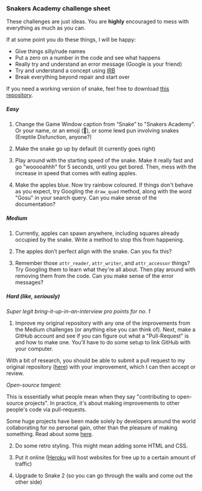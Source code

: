 ### Snakers Academy challenge sheet

These challenges are just ideas. You are  **highly** encouraged to mess with everything as much as you can.

If at some point you do these things, I will be happy:
* Give things silly/rude names
* Put a zero on a number in the code and see what happens
* Really try and understand an error message (Google is your friend)
* Try and understand a concept using [IRB](https://www.ruby-lang.org/en/documentation/quickstart/)
* Break everything beyond repair and start over

If you need a working version of snake, feel free to download [this repository](https://github.com/nazwhale/ruby-snake).

##### Easy

1) Change the Game Window caption from “Snake” to "Snakers Academy". Or your name, or an emoji (🐍), or some lewd pun involving snakes (Ereptile Disfunction, anyone?)

2) Make the snake go up by default (it currently goes right)

3) Play around with the starting speed of the snake. Make it really fast and go "wooooahhh" for 5 seconds, until you get bored. Then, mess with the increase in speed that comes with eating apples.

4) Make the apples blue. Now try rainbow coloured. If things don't behave as you expect, try Googling the `draw_quad` method, along with the word "Gosu" in your search query. Can you make sense of the documentation?

##### Medium

1) Currently, apples can spawn anywhere, including squares already occupied by the snake. Write a method to stop this from happening.

2) The apples don’t perfect align with the snake. Can you fix this?

3) Remember those `attr_reader`, `attr_writer`, and `attr_accessor` things? Try Googling them to learn what they're all about. Then play around with removing them from the code. Can you make sense of the error messages?

##### Hard (like, seriously)

*Super legit bring-it-up-in-an-interview pro points for no. 1*

1) Improve my original repository with any one of the improvements from the Medium challenges (or anything else you can think of). Next, make a GitHub account and see if you can figure out what a "Pull-Request" is and how to make one. You'll have to do some setup to link GitHub with your computer.

With a bit of research, you should be able to submit a pull request to my original repository ([here](https://github.com/nazwhale/ruby-snake)) with your improvement, which I can then accept or review.

*Open-source tangent:*

This is essentially what people mean when they say "contributing to open-source projects". In practice, it's about making improvements to other people's code via pull-requests.

Some huge projects have been made solely by developers around the world collaborating for no personal gain, other than the pleasure of making something. Read about some [here](https://medium.com/@likid.geimfari/the-list-of-interesting-open-source-projects-2daaa2153f7c).


2) Do some retro styling. This might mean adding some HTML and CSS.

3) Put it online ([Heroku](https://www.heroku.com/) will host websites for free up to a certain amount of traffic)

4) Upgrade to Snake 2 (so you can go through the walls and come out the other side)
